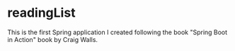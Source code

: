 # readingList

This is the first Spring application I created following the book "Spring Boot in Action" book by Craig Walls.
